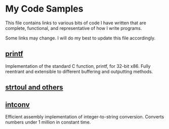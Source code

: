 # My Code Samples

This file contains links to various bits of code I have written that are complete, functional, and representative of how I write programs.

Some links may change. I will do my best to update this file accordingly.

## [printf](https://github.com/joey-qytyku/OS-90-fixed/blob/master/SHARED/printf/printf2.c)

Implementation of the standard C function, printf, for 32-bit x86. Fully reentrant and extensible to different buffering and outputting methods.

## [strtoul and others](https://github.com/joey-qytyku/OS-90-fixed/blob/master/SHARED/strconv/strtoxyl.c)

## [intconv](https://github.com/joey-qytyku/OS-90-fixed/blob/master/SHARED/printf/intconv.asm)

Efficient assembly implementation of integer-to-string conversion. Converts numbers under 1 million in constant time.
